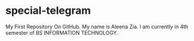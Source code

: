# special-telegram
My First Repository On GitHub.
My name is Aleena Zia.
I am currently in 4th semester of BS INFORMATION TECHNOLOGY.
